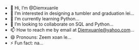- 👋 Hi, I’m @Diemxuanle
- 👀 I’m interested in designing a tumbler and graduation lei...
- 🌱 I’m currently learning Python...
- 💞️ I’m looking to collaborate on SQL and Python...
- 📫 How to reach me by email at Diemxuanle@yahoo.com...
- 😄 Pronouns: Zeem xoan le...
- ⚡ Fun fact: na...

<!---
Diemxuanle/Diemxuanle is a ✨ special ✨ repository because its `README.md` (this file) appears on your GitHub profile.
You can click the Preview link to take a look at your changes.
--->
